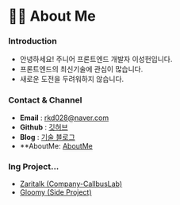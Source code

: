 # 🙋‍♂️ About Me

### Introduction

- 안녕하세요! 주니어 프론트엔드 개발자 이성헌입니다.
- 프론트엔드의 최신기술에 관심이 많습니다.
- 새로운 도전을 두려워하지 않습니다.

### Contact & Channel

- **Email** : rkd028@naver.com
- **Github** : [깃허브](https://github.com/Lee-sungheon)
- **Blog** : [기술 블로그](https://velog.io/@rkd028)
- **AboutMe: [AboutMe](https://velog.io/@rkd028/about)


### Ing Project...
- [Zaritalk (Company-CallbusLab)](https://zaritalk.com)
- [Gloomy (Side Project)](https://d1gbspr5q497yq.cloudfront.net)
